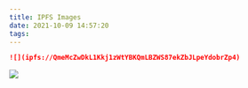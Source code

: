 ```yaml
---
title: IPFS Images
date: 2021-10-09 14:57:20
tags:
---
```


```markdown
![](ipfs://QmeMcZwDkL1Kkj1zWtYBKQmLBZWS87ekZbJLpeYdobrZp4)
```

<!-- ipfs -->

![](ipfs://QmeMcZwDkL1Kkj1zWtYBKQmLBZWS87ekZbJLpeYdobrZp4)

